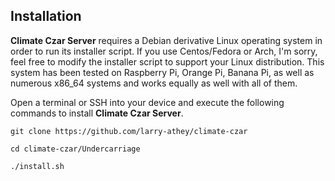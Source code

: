 ## Installation

**Climate Czar Server** requires a Debian derivative Linux operating system in order to run its installer script. If you use Centos/Fedora or Arch, I'm sorry, feel free to modify the installer script to support your Linux distribution. This system has been tested on Raspberry Pi, Orange Pi, Banana Pi, as well as numerous x86_64 systems and works equally as well with all of them.

Open a terminal or SSH into your device and execute the following commands to install **Climate Czar Server**.

`git clone https://github.com/larry-athey/climate-czar`

`cd climate-czar/Undercarriage`

`./install.sh`

